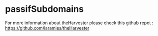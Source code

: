 # passifSubdomains

For more information about theHarvester please check this github repot : https://github.com/laramies/theHarvester
